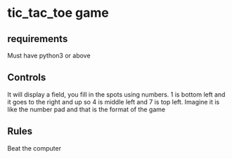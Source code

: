 # tic_tac_toe game

## requirements

Must have python3 or above

## Controls

It will display a field, you fill in the spots using numbers.
1 is bottom left and it goes to the right and up so 4 is middle left and 7 is top left.
Imagine it is like the number pad and that is the format of the game

## Rules

Beat the computer

